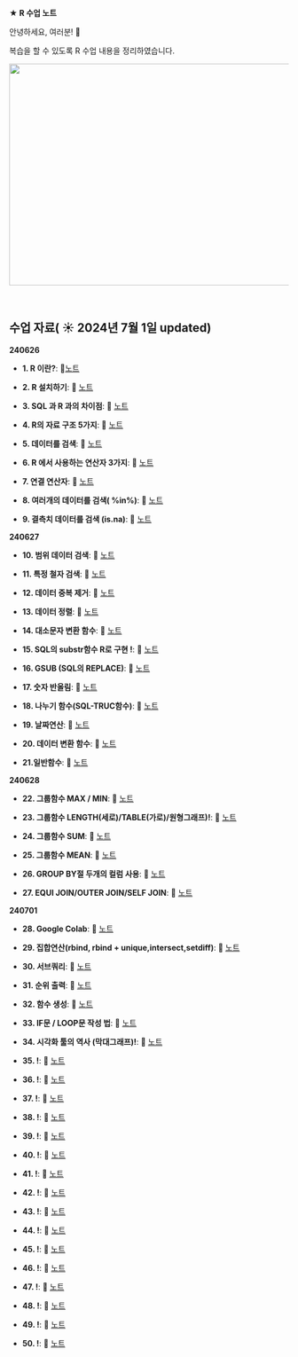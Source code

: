 **★ R 수업 노트**

안녕하세요, 여러분!  🌟

복습을 할 수 있도록 R 수업 내용을 정리하였습니다.

<img src="https://github.com/chonny1210/chonny1210/blob/main/R%20%EA%B7%B8%EB%A6%BC.png" width="600" height="400">

&nbsp; 


## 수업 자료( ☀️ 2024년 7월 1일 updated)

**240626**

- **1. R 이란?**:  📄[노트](https://chonny1210.tistory.com/37)
  &nbsp;
  
- **2. R 설치하기**: 📄 [노트](https://chonny1210.tistory.com/38)

- **3. SQL 과 R 과의 차이점**: 📄 [노트](https://chonny1210.tistory.com/39?category=1175828)

- **4. R의 자료 구조 5가지**: 📄 [노트](https://chonny1210.tistory.com/40?category=1175828)

- **5. 데이터를 검색**: 📄 [노트](https://chonny1210.tistory.com/41?category=1175828)

- **6. R 에서 사용하는 연산자 3가지**: 📄 [노트](https://chonny1210.tistory.com/42?category=1175828)

- **7. 연결 연산자**: 📄 [노트](https://chonny1210.tistory.com/43)

- **8. 여러개의 데이터를 검색( %in%)**: 📄 [노트](https://chonny1210.tistory.com/44?category=1175828)

- **9. 결측치 데이터를 검색 (is.na)**: 📄 [노트](https://chonny1210.tistory.com/45)

**240627**

- **10. 범위 데이터 검색**: 📄 [노트](https://chonny1210.tistory.com/47)

- **11. 특정 철자 검색**: 📄 [노트](https://chonny1210.tistory.com/46)

- **12. 데이터 중복 제거**: 📄 [노트](https://chonny1210.tistory.com/49)
  
- **13. 데이터 정렬**: 📄 [노트](https://chonny1210.tistory.com/50)
  
- **14. 대소문자 변환 함수**: 📄 [노트](https://chonny1210.tistory.com/51)
  
- **15. SQL의 substr함수 R로 구현  !**: 📄 [노트](https://chonny1210.tistory.com/52)
  
- **16. GSUB (SQL의 REPLACE)**: 📄 [노트](https://chonny1210.tistory.com/53)
  
- **17. 숫자 반올림**: 📄 [노트](https://chonny1210.tistory.com/54)
  
- **18.  나누기 함수(SQL-TRUC함수)**: 📄 [노트](https://chonny1210.tistory.com/55)

- **19. 날짜연산**: 📄 [노트](https://chonny1210.tistory.com/56)

- **20. 데이터 변환 함수**: 📄 [노트](https://chonny1210.tistory.com/57)

- **21.일반함수**: 📄 [노트](https://chonny1210.tistory.com/58)

**240628**

- **22. 그룹함수 MAX / MIN**: 📄 [노트](https://chonny1210.tistory.com/59)

- **23. 그룹함수 LENGTH(세로)/TABLE(가로)/원형그래프)!**: 📄 [노트](https://chonny1210.tistory.com/60)

- **24. 그룹함수 SUM**: 📄 [노트](https://chonny1210.tistory.com/61)

- **25. 그룹함수 MEAN**: 📄 [노트](https://chonny1210.tistory.com/62)

- **26. GROUP BY절 두개의 컬럼 사용**: 📄 [노트](https://chonny1210.tistory.com/63)

- **27. EQUI JOIN/OUTER JOIN/SELF JOIN**: 📄 [노트](https://chonny1210.tistory.com/64)

**240701**

- **28. Google Colab**: 📄 [노트](https://chonny1210.tistory.com/65)

- **29. 집합연산(rbind, rbind + unique,intersect,setdiff)**: 📄 [노트](https://chonny1210.tistory.com/66)

- **30. 서브쿼리**: 📄 [노트](https://chonny1210.tistory.com/67)

- **31. 순위 출력**: 📄 [노트](https://chonny1210.tistory.com/68)

- **32. 함수 생성**: 📄 [노트](https://chonny1210.tistory.com/69)

- **33. IF문 / LOOP문 작성 법**: 📄 [노트](https://chonny1210.tistory.com/manage/posts/)

- **34. 시각화 툴의 역사 (막대그래프)!**: 📄 [노트](https://chonny1210.tistory.com/71)

- **35.  !**: 📄 [노트](h)

- **36.  !**: 📄 [노트](h)

- **37.  !**: 📄 [노트](h)

- **38.  !**: 📄 [노트](h)

- **39.  !**: 📄 [노트](h)

- **40.  !**: 📄 [노트](h)

- **41.  !**: 📄 [노트](h)

- **42.  !**: 📄 [노트](h)

- **43.  !**: 📄 [노트](h)

- **44.  !**: 📄 [노트](h)

- **45.  !**: 📄 [노트](h)

- **46.  !**: 📄 [노트](h)

- **47.  !**: 📄 [노트](h)

- **48.  !**: 📄 [노트](h)

- **49.  !**: 📄 [노트](h)

- **50.  !**: 📄 [노트](h)

